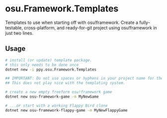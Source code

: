 # osu.Framework.Templates

Templates to use when starting off with osu!framework. Create a fully-testable, cross-platform, and ready-for-git project using osu!framework in just two lines.

## Usage

```bash
# install (or update) template package.
# this only needs to be done once
dotnet new -i ppy.osu.Framework.Templates

## IMPORTANT: Do not use spaces or hyphens in your project name for the following commands.
## This does not play nice with the templating system.

# create a new empty freeform osu!framework game
dotnet new osu-framework-game -n MyNewGame

# ...or start with a working Flappy Bird clone
dotnet new osu-framework-flappy-game -n MyNewFlappyGame
```
